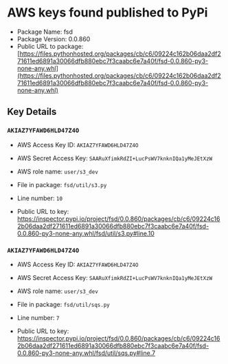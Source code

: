 # AWS keys found published to PyPi

* Package Name: fsd
* Package Version: 0.0.860
* Public URL to package: [https://files.pythonhosted.org/packages/cb/c6/09224c162b06daa2df271611ed6891a30066dfb880ebc7f3caabc6e7a40f/fsd-0.0.860-py3-none-any.whl](https://files.pythonhosted.org/packages/cb/c6/09224c162b06daa2df271611ed6891a30066dfb880ebc7f3caabc6e7a40f/fsd-0.0.860-py3-none-any.whl)

## Key Details

### `AKIAZ7YFAWD6HLD47Z4O`

* AWS Access Key ID: `AKIAZ7YFAWD6HLD47Z4O`
* AWS Secret Access Key: `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` 
* AWS role name: `user/s3_dev`
* File in package: `fsd/util/s3.py`
* Line number: `10`

* Public URL to key: https://inspector.pypi.io/project/fsd/0.0.860/packages/cb/c6/09224c162b06daa2df271611ed6891a30066dfb880ebc7f3caabc6e7a40f/fsd-0.0.860-py3-none-any.whl/fsd/util/s3.py#line.10



### `AKIAZ7YFAWD6HLD47Z4O`

* AWS Access Key ID: `AKIAZ7YFAWD6HLD47Z4O`
* AWS Secret Access Key: `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` 
* AWS role name: `user/s3_dev`
* File in package: `fsd/util/sqs.py`
* Line number: `7`

* Public URL to key: https://inspector.pypi.io/project/fsd/0.0.860/packages/cb/c6/09224c162b06daa2df271611ed6891a30066dfb880ebc7f3caabc6e7a40f/fsd-0.0.860-py3-none-any.whl/fsd/util/sqs.py#line.7


